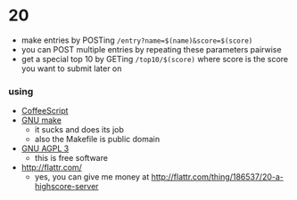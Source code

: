 # 20

* make entries by POSTing `/entry?name=$(name)&score=$(score)`
* you can POST multiple entries by repeating these parameters pairwise
* get a special top 10 by GETing `/top10/$(score)` where score is the score you want to submit later on

### using

* [CoffeeScript](http://jashkenas.github.com/coffee-script/)
* [GNU make](http://www.gnu.org/software/make/)
    * it sucks and does its job
    * also the Makefile is public domain
* [GNU AGPL 3](http://www.gnu.org/licenses/agpl.html)
    * this is free software
* http://flattr.com/
    * yes, you can give me money at http://flattr.com/thing/186537/20-a-highscore-server


